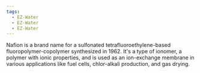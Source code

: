 ```yaml
---
tags:
  - EZ-Water
  - EZ-Water
  - EZ-Water
---
```


Nafion is a brand name for a sulfonated tetrafluoroethylene-based fluoropolymer-copolymer synthesized in 1962. It's a type of ionomer, a polymer with ionic properties, and is used as an ion-exchange membrane in various applications like fuel cells, chlor-alkali production, and gas drying.